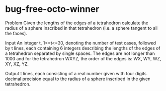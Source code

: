 # bug-free-octo-winner
Problem
Given the lengths of the edges of a tetrahedron calculate the radius of a sphere inscribed in that tetrahedron (i.e. a sphere tangent to all the faces).

Input
An integer t, 1<=t<=30, denoting the number of test cases, followed by t lines, each containing 6 integers describing the lengths of the edges of a tetrahedron separated by single spaces. The edges are not longer than 1000 and for the tetrahedron WXYZ, the order of the edges is: WX, WY, WZ, XY, XZ, YZ.

Output
t lines, each consisting of a real number given with four digits decimal precision equal to the radius of a sphere inscribed in the given tetrahedron.

